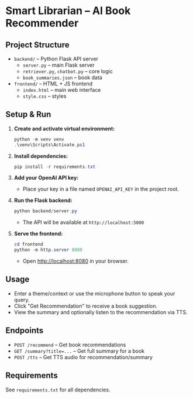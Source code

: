 # Smart Librarian – AI Book Recommender

## Project Structure

- `backend/` – Python Flask API server
  - `server.py` – main Flask server
  - `retriever.py`, `chatbot.py` – core logic
  - `book_summaries.json` – book data
- `frontend/` – HTML + JS frontend
  - `index.html` – main web interface
  - `style.css` – styles

## Setup & Run

1. **Create and activate virtual environment:**
   ```powershell
   python -m venv venv
   .\venv\Scripts\Activate.ps1
   ```

2. **Install dependencies:**
   ```powershell
   pip install -r requirements.txt
   ```

3. **Add your OpenAI API key:**
   - Place your key in a file named `OPENAI_API_KEY` in the project root.

4. **Run the Flask backend:**
   ```powershell
   python backend/server.py
   ```
   - The API will be available at `http://localhost:5000`

5. **Serve the frontend:**
   ```powershell
   cd frontend
   python -m http.server 8080
   ```
   - Open [http://localhost:8080](http://localhost:8080) in your browser.

## Usage

- Enter a theme/context or use the microphone button to speak your query.
- Click "Get Recommendation" to receive a book suggestion.
- View the summary and optionally listen to the recommendation via TTS.

## Endpoints

- `POST /recommend` – Get book recommendations
- `GET /summary?title=...` – Get full summary for a book
- `POST /tts` – Get TTS audio for recommendation/summary

## Requirements

See `requirements.txt` for all dependencies.
